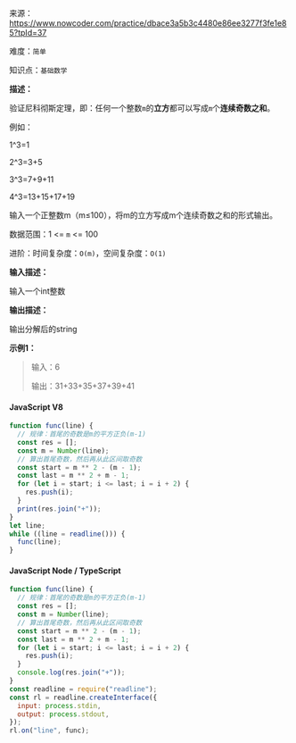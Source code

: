 来源：<https://www.nowcoder.com/practice/dbace3a5b3c4480e86ee3277f3fe1e85?tpId=37>

难度：`简单`

知识点：`基础数学`

**描述：**

验证尼科彻斯定理，即：任何一个整数`m`的**立方**都可以写成`m`个**连续奇数之和**。

例如：

1^3=1

2^3=3+5

3^3=7+9+11

4^3=13+15+17+19

输入一个正整数m（m≤100），将m的立方写成m个连续奇数之和的形式输出。

数据范围：1 <= `m` <= 100

进阶：时间复杂度：`O(m)`，空间复杂度：`O(1)`

**输入描述：**

输入一个int整数

**输出描述：**

输出分解后的string

**示例1：**

> 输入：6
>
> 输出：31+33+35+37+39+41

<!-- tabs:start -->

#### **JavaScript V8**

```javascript
function func(line) {
  // 规律：首尾的奇数是m的平方正负(m-1)
  const res = [];
  const m = Number(line);
  // 算出首尾奇数，然后再从此区间取奇数
  const start = m ** 2 - (m - 1);
  const last = m ** 2 + m - 1;
  for (let i = start; i <= last; i = i + 2) {
    res.push(i);
  }
  print(res.join("+"));
}
let line;
while ((line = readline())) {
  func(line);
}
```

#### **JavaScript Node / TypeScript**

```javascript
function func(line) {
  // 规律：首尾的奇数是m的平方正负(m-1)
  const res = [];
  const m = Number(line);
  // 算出首尾奇数，然后再从此区间取奇数
  const start = m ** 2 - (m - 1);
  const last = m ** 2 + m - 1;
  for (let i = start; i <= last; i = i + 2) {
    res.push(i);
  }
  console.log(res.join("+"));
}
const readline = require("readline");
const rl = readline.createInterface({
  input: process.stdin,
  output: process.stdout,
});
rl.on("line", func);
```

<!-- tabs:end -->
